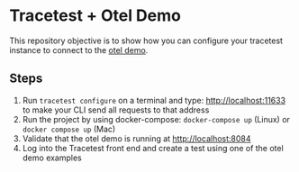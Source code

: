 # Tracetest + Otel Demo

This repository objective is to show how you can configure your tracetest instance to connect to the [otel demo](https://github.com/open-telemetry/opentelemetry-demo).

## Steps

1. Run `tracetest configure` on a terminal and type: <http://localhost:11633> to make your CLI send all requests to that address
2. Run the project by using docker-compose: `docker-compose up` (Linux) or `docker compose up` (Mac)
3. Validate that the otel demo is running at <http://localhost:8084>
4. Log into the Tracetest front end and create a test using one of the otel demo examples
